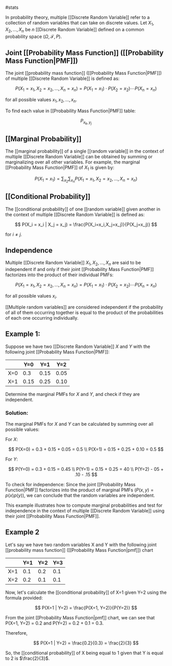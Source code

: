 #stats 

In probability theory, multiple [[Discrete Random Variable]] refer to a collection of random variables that can take on discrete values. Let $X_1, X_2, \ldots, X_n$ be $n$ [[Discrete Random Variable]] defined on a common probability space $(\Omega, \mathcal{F}, P)$.

## Joint [[Probability Mass Function]] ([[Probability Mass Function|PMF]])

The joint [[probability mass function]] ([[Probability Mass Function|PMF]]) of multiple [[Discrete Random Variable]] is defined as:

$$
P(X_1 = x_1, X_2 = x_2, \ldots, X_n = x_n) = P(X_1 = x_1) \cdot P(X_2 = x_2) \cdots P(X_n = x_n)
$$

for all possible values $x_1, x_2, \ldots, x_n$.

To find each value in [[Probability Mass Function|PMF]] table:

$$
P_{x_k,y_j}
$$

## [[Marginal Probability]]

The [[marginal probability]] of a single [[random variable]] in the context of multiple [[Discrete Random Variable]] can be obtained by summing or marginalizing over all other variables. For example, the marginal [[Probability Mass Function|PMF]] of $X_1$ is given by:

$$
P(X_1 = x_1) = \sum_{x_2} \sum_{x_n} P(X_1 = x_1, X_2 = x_2, \ldots, X_n = x_n)
$$

## [[Conditional Probability]]

The [[conditional probability]] of one [[random variable]] given another in the context of multiple [[Discrete Random Variable]] is defined as:

$$
P(X_i = x_i | X_j = x_j) = \frac{P(X_i=x_i,X_j=x_j)}{P(X_j=x_j)}
$$

for $i\neq j$.
## Independence

Multiple [[Discrete Random Variable]] $X_1, X_2, \ldots, X_n$ are said to be independent if and only if their joint [[Probability Mass Function|PMF]] factorizes into the product of their individual PMFs:

$$
P(X_1=x_1,X_2=x_{2},\ldots,X_{n}=x_{n})=P(X_{1}=x_{1})\cdot P(X_{2}=x_{2})\cdots P(X_{n}=x_{n})
$$

for all possible values $x_{i}$.

[[Multiple random variables]] are considered independent if the probability of all of them occurring together is equal to the product of the probabilities of each one occurring individually.
## Example 1: 

Suppose we have two [[Discrete Random Variable]] $X$ and $Y$ with the following joint [[Probability Mass Function|PMF]]:

|     | Y=0  | Y=1  | Y=2  |
| --- | ---- | ---- | ---- |
| X=0 | 0.3  | 0.15 | 0.05 |
| X=1 | 0.15 | 0.25 | 0.10 |

Determine the marginal PMFs for $X$ and $Y$, and check if they are independent.

### Solution:

The marginal PMFs for $X$ and $Y$ can be calculated by summing over all possible values:

For $X$: 

$$
P(X=0) = 0.3 + 0.15 + 0.05 = 0.5 \\
P(X=1) = 0.15 + 0.25 + 0.10 = 0.5
$$

For $Y$: 

$$
P(Y=0) = 0.3 + 0.15 = 0.45 \\
P(Y=1) = 0.15 + 0.25 = 40 \\
P(Y=2) - 05 + .10 - .15
$$

To check for independence:
Since the joint [[Probability Mass Function|PMF]] factorizes into the product of marginal PMFs ($P(x,y)=p(x)p(y)$), we can conclude that the random variables are independent.

This example illustrates how to compute marginal probabilities and test for independence in the context of multiple [[Discrete Random Variable]] using their joint [[Probability Mass Function|PMF]].




## Example 2

Let's say we have two random variables X and Y with the following joint [[probability mass function]] ([[Probability Mass Function|pmf]]) chart

|   | Y=1 | Y=2 | Y=3 |
|---|-----|-----|-----|
| X=1 | 0.1 | 0.2 | 0.1 |
| X=2 | 0.2 | 0.1 | 0.1 |

Now, let's calculate the [[conditional probability]] of X=1 given Y=2 using the formula provided:

$$
P(X=1 | Y=2) = \frac{P(X=1, Y=2)}{P(Y=2)}
$$

From the joint [[Probability Mass Function|pmf]] chart, we can see that P(X=1, Y=2) = 0.2 and P(Y=2) = 0.2 + 0.1 = 0.3.

Therefore,

$$
P(X=1 | Y=2) = \frac{0.2}{0.3} = \frac{2}{3}
$$

So, the [[conditional probability]] of X being equal to 1 given that Y is equal to 2 is $\frac{2}{3}$.
